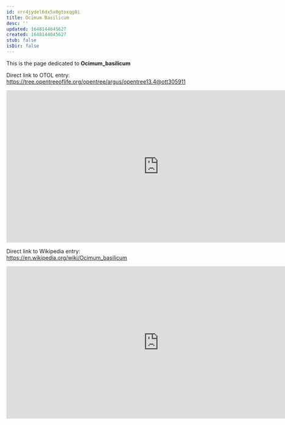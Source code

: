 ```yaml
---
id: xrr4jydel6dx5x0gtoxqg8i
title: Ocimum Basilicum
desc: ''
updated: 1648144045627
created: 1648144045627
stub: false
isDir: false
---
```

This is the page dedicated to **Ocimum_basilicum**


Direct link to OTOL entry: https://tree.opentreeoflife.org/opentree/argus/opentree13.4@ott305911



<html>
    <body>
    <iframe src="https://tree.opentreeoflife.org/opentree/argus/opentree13.4@ott305911"
    width="800" height="400" frameborder="0" allowfullscreen> </iframe>
    </body>
</html>
    


Direct link to Wikipedia entry: https://en.wikipedia.org/wiki/Ocimum_basilicum



<html>
    <body>
    <iframe src="https://en.wikipedia.org/wiki/Ocimum_basilicum"
    width="800" height="400" frameborder="0" allowfullscreen> </iframe>
    </body>
</html>
    
